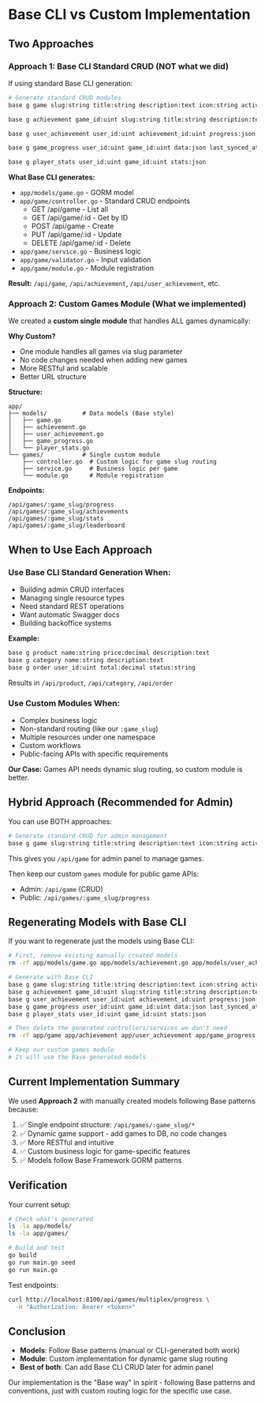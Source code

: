 # Base CLI vs Custom Implementation

## Two Approaches

### Approach 1: Base CLI Standard CRUD (NOT what we did)

If using standard Base CLI generation:

```bash
# Generate standard CRUD modules
base g game slug:string title:string description:text icon:string active:boolean

base g achievement game_id:uint slug:string title:string description:text points:int icon:string criteria:json

base g user_achievement user_id:uint achievement_id:uint progress:json unlocked_at:datetime

base g game_progress user_id:uint game_id:uint data:json last_synced_at:datetime

base g player_stats user_id:uint game_id:uint stats:json
```

**What Base CLI generates:**
- `app/models/game.go` - GORM model
- `app/game/controller.go` - Standard CRUD endpoints
  - GET /api/game - List all
  - GET /api/game/:id - Get by ID
  - POST /api/game - Create
  - PUT /api/game/:id - Update
  - DELETE /api/game/:id - Delete
- `app/game/service.go` - Business logic
- `app/game/validator.go` - Input validation
- `app/game/module.go` - Module registration

**Result:** `/api/game`, `/api/achievement`, `/api/user_achievement`, etc.

### Approach 2: Custom Games Module (What we implemented)

We created a **custom single module** that handles ALL games dynamically:

**Why Custom?**
- One module handles all games via slug parameter
- No code changes needed when adding new games
- More RESTful and scalable
- Better URL structure

**Structure:**
```
app/
├── models/          # Data models (Base style)
│   ├── game.go
│   ├── achievement.go
│   ├── user_achievement.go
│   ├── game_progress.go
│   └── player_stats.go
└── games/           # Single custom module
    ├── controller.go  # Custom logic for game slug routing
    ├── service.go     # Business logic per game
    └── module.go      # Module registration
```

**Endpoints:**
```
/api/games/:game_slug/progress
/api/games/:game_slug/achievements
/api/games/:game_slug/stats
/api/games/:game_slug/leaderboard
```

## When to Use Each Approach

### Use Base CLI Standard Generation When:
- Building admin CRUD interfaces
- Managing single resource types
- Need standard REST operations
- Want automatic Swagger docs
- Building backoffice systems

**Example:**
```bash
base g product name:string price:decimal description:text
base g category name:string description:text
base g order user_id:uint total:decimal status:string
```

Results in `/api/product`, `/api/category`, `/api/order`

### Use Custom Modules When:
- Complex business logic
- Non-standard routing (like our `:game_slug`)
- Multiple resources under one namespace
- Custom workflows
- Public-facing APIs with specific requirements

**Our Case:** Games API needs dynamic slug routing, so custom module is better.

## Hybrid Approach (Recommended for Admin)

You can use BOTH approaches:

```bash
# Generate standard CRUD for admin management
base g game slug:string title:string description:text icon:string active:boolean
```

This gives you `/api/game` for admin panel to manage games.

Then keep our custom `games` module for public game APIs:
- Admin: `/api/game` (CRUD)
- Public: `/api/games/:game_slug/progress`

## Regenerating Models with Base CLI

If you want to regenerate just the models using Base CLI:

```bash
# First, remove existing manually created models
rm -rf app/models/game.go app/models/achievement.go app/models/user_achievement.go app/models/game_progress.go app/models/player_stats.go

# Generate with Base CLI
base g game slug:string title:string description:text icon:string active:boolean
base g achievement game_id:uint slug:string title:string description:text points:int icon:string criteria:json
base g user_achievement user_id:uint achievement_id:uint progress:json unlocked_at:datetime
base g game_progress user_id:uint game_id:uint data:json last_synced_at:datetime
base g player_stats user_id:uint game_id:uint stats:json

# Then delete the generated controllers/services we don't need
rm -rf app/game app/achievement app/user_achievement app/game_progress app/player_stats

# Keep our custom games module
# It will use the Base-generated models
```

## Current Implementation Summary

We used **Approach 2** with manually created models following Base patterns because:

1. ✅ Single endpoint structure: `/api/games/:game_slug/*`
2. ✅ Dynamic game support - add games to DB, no code changes
3. ✅ More RESTful and intuitive
4. ✅ Custom business logic for game-specific features
5. ✅ Models follow Base Framework GORM patterns

## Verification

Your current setup:
```bash
# Check what's generated
ls -la app/models/
ls -la app/games/

# Build and test
go build
go run main.go seed
go run main.go
```

Test endpoints:
```bash
curl http://localhost:8100/api/games/multiplex/progress \
  -H "Authorization: Bearer <token>"
```

## Conclusion

- **Models**: Follow Base patterns (manual or CLI-generated both work)
- **Module**: Custom implementation for dynamic game slug routing
- **Best of both**: Can add Base CLI CRUD later for admin panel

Our implementation is the "Base way" in spirit - following Base patterns and conventions, just with custom routing logic for the specific use case.
